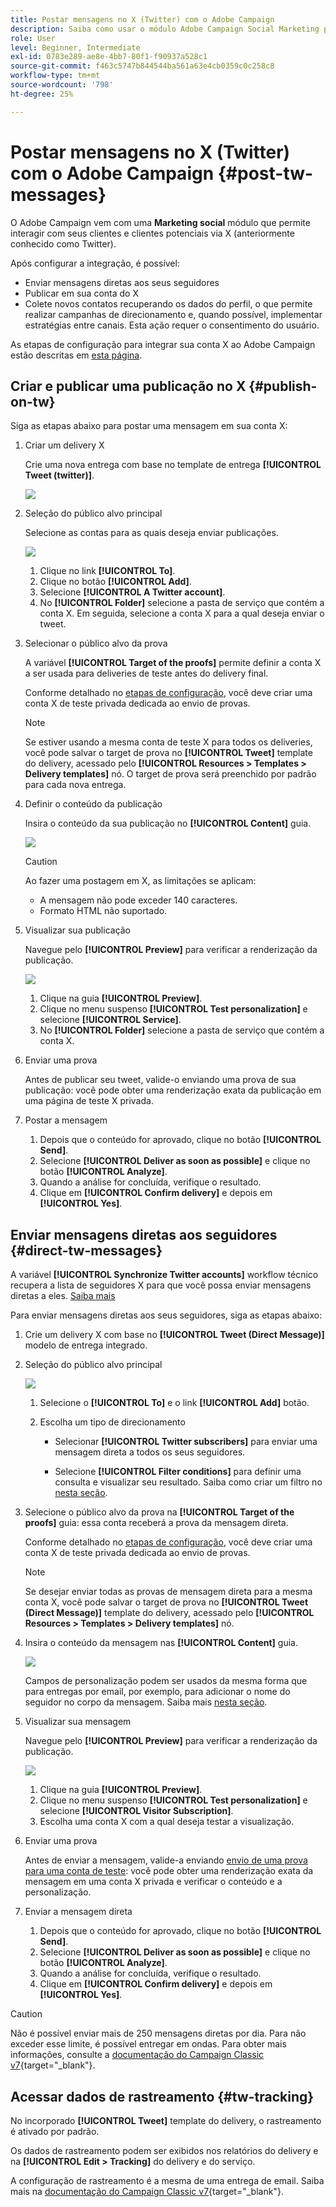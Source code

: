 ```yaml
---
title: Postar mensagens no X (Twitter) com o Adobe Campaign
description: Saiba como usar o módulo Adobe Campaign Social Marketing para postar mensagens no X (anteriormente conhecido como Twitter) e enviar mensagens diretas aos seus seguidores
role: User
level: Beginner, Intermediate
exl-id: 0783e289-ae8e-4bb7-80f1-f90937a528c1
source-git-commit: f463c5747b844544ba561a63e4cb0359c0c258c8
workflow-type: tm+mt
source-wordcount: '798'
ht-degree: 25%

---
```



# Postar mensagens no X (Twitter) com o Adobe Campaign {#post-tw-messages}

O Adobe Campaign vem com uma **Marketing social** módulo que permite interagir com seus clientes e clientes potenciais via X (anteriormente conhecido como Twitter).

Após configurar a integração, é possível:

* Enviar mensagens diretas aos seus seguidores
* Publicar em sua conta do X
* Colete novos contatos recuperando os dados do perfil, o que permite realizar campanhas de direcionamento e, quando possível, implementar estratégias entre canais. Esta ação requer o consentimento do usuário.


As etapas de configuração para integrar sua conta X ao Adobe Campaign estão descritas em [esta página](../connect/ac-tw.md).

## Criar e publicar uma publicação no X {#publish-on-tw}

Siga as etapas abaixo para postar uma mensagem em sua conta X:

1. Criar um delivery X

   Crie uma nova entrega com base no template de entrega **[!UICONTROL Tweet (twitter)]**.

   ![](assets/tw-new-delivery.png)

1. Seleção do público alvo principal

   Selecione as contas para as quais deseja enviar publicações.

   ![](assets/tw-define-target.png)

   1. Clique no link **[!UICONTROL To]**.
   1. Clique no botão **[!UICONTROL Add]**.
   1. Selecione **[!UICONTROL A Twitter account]**.
   1. No **[!UICONTROL Folder]** selecione a pasta de serviço que contém a conta X. Em seguida, selecione a conta X para a qual deseja enviar o tweet.

1. Selecionar o público alvo da prova

   A variável **[!UICONTROL Target of the proofs]** permite definir a conta X a ser usada para deliveries de teste antes do delivery final.

   Conforme detalhado no [etapas de configuração](../connect/ac-tw.md#tw-test-account), você deve criar uma conta X de teste privada dedicada ao envio de provas.

   >[!NOTE]
   >
   >Se estiver usando a mesma conta de teste X para todos os deliveries, você pode salvar o target de prova no **[!UICONTROL Tweet]** template do delivery, acessado pelo **[!UICONTROL Resources > Templates > Delivery templates]** nó. O target de prova será preenchido por padrão para cada nova entrega.

1. Definir o conteúdo da publicação

   Insira o conteúdo da sua publicação no **[!UICONTROL Content]** guia.

   ![](assets/tw-delivery-content.png)

   >[!CAUTION]
   >
   >Ao fazer uma postagem em X, as limitações se aplicam:
   >
   >* A mensagem não pode exceder 140 caracteres.
   >* Formato HTML não suportado.
   >

1. Visualizar sua publicação

   Navegue pelo **[!UICONTROL Preview]** para verificar a renderização da publicação.

   ![](assets/tw-delivery-preview.png)

   1. Clique na guia **[!UICONTROL Preview]**.
   1. Clique no menu suspenso **[!UICONTROL Test personalization]** e selecione **[!UICONTROL Service]**.
   1. No **[!UICONTROL Folder]** selecione a pasta de serviço que contém a conta X.

1. Enviar uma prova

   Antes de publicar seu tweet, valide-o enviando uma prova de sua publicação: você pode obter uma renderização exata da publicação em uma página de teste X privada.

1. Postar a mensagem

   1. Depois que o conteúdo for aprovado, clique no botão **[!UICONTROL Send]**.
   1. Selecione **[!UICONTROL Deliver as soon as possible]** e clique no botão **[!UICONTROL Analyze]**.
   1. Quando a análise for concluída, verifique o resultado.
   1. Clique em **[!UICONTROL Confirm delivery]** e depois em **[!UICONTROL Yes]**.

## Enviar mensagens diretas aos seguidores {#direct-tw-messages}

A variável **[!UICONTROL Synchronize Twitter accounts]** workflow técnico recupera a lista de seguidores X para que você possa enviar mensagens diretas a eles. [Saiba mais](../connect/ac-tw.md#synchro-tw-accounts)

Para enviar mensagens diretas aos seus seguidores, siga as etapas abaixo:

1. Crie um delivery X com base no **[!UICONTROL Tweet (Direct Message)]** modelo de entrega integrado.

1. Seleção do público alvo principal

   ![](assets/tw-dm-define-target.png)

   1. Selecione o **[!UICONTROL To]** e o link **[!UICONTROL Add]** botão.

   1. Escolha um tipo de direcionamento

      * Selecionar **[!UICONTROL Twitter subscribers]** para enviar uma mensagem direta a todos os seus seguidores.

      * Selecione **[!UICONTROL Filter conditions]** para definir uma consulta e visualizar seu resultado. Saiba como criar um filtro no [nesta seção](../audiences/create-filters.md#advanced-filters).

1. Selecione o público alvo da prova na **[!UICONTROL Target of the proofs]** guia: essa conta receberá a prova da mensagem direta.

   Conforme detalhado no [etapas de configuração](../connect/ac-tw.md#tw-test-account), você deve criar uma conta X de teste privada dedicada ao envio de provas.


   >[!NOTE]
   >
   >Se desejar enviar todas as provas de mensagem direta para a mesma conta X, você pode salvar o target de prova no **[!UICONTROL Tweet (Direct Message)]** template do delivery, acessado pelo **[!UICONTROL Resources > Templates > Delivery templates]** nó.

1. Insira o conteúdo da mensagem nas **[!UICONTROL Content]** guia.

   ![](assets/tw-dm-content.png)

   Campos de personalização podem ser usados da mesma forma que para entregas por email, por exemplo, para adicionar o nome do seguidor no corpo da mensagem. Saiba mais [nesta seção](../send/personalize.md).

1. Visualizar sua mensagem

   Navegue pelo **[!UICONTROL Preview]** para verificar a renderização da publicação.

   ![](assets/tw-dm-preview.png)

   1. Clique na guia **[!UICONTROL Preview]**.
   1. Clique no menu suspenso **[!UICONTROL Test personalization]** e selecione **[!UICONTROL Visitor Subscription]**.
   1. Escolha uma conta X com a qual deseja testar a visualização.

1. Enviar uma prova

   Antes de enviar a mensagem, valide-a enviando [envio de uma prova para uma conta de teste](../send/preview-and-proof.md): você pode obter uma renderização exata da mensagem em uma conta X privada e verificar o conteúdo e a personalização.

1. Enviar a mensagem direta

   1. Depois que o conteúdo for aprovado, clique no botão **[!UICONTROL Send]**.
   1. Selecione **[!UICONTROL Deliver as soon as possible]** e clique no botão **[!UICONTROL Analyze]**.
   1. Quando a análise for concluída, verifique o resultado.
   1. Clique em **[!UICONTROL Confirm delivery]** e depois em **[!UICONTROL Yes]**.

>[!CAUTION]
>
>Não é possível enviar mais de 250 mensagens diretas por dia. Para não exceder esse limite, é possível entregar em ondas. Para obter mais informações, consulte a [documentação do Campaign Classic v7](https://experienceleague.adobe.com/docs/campaign-classic/using/sending-messages/key-steps-when-creating-a-delivery/steps-sending-the-delivery.html#sending-using-multiple-waves){target="_blank"}.


## Acessar dados de rastreamento {#tw-tracking}

No incorporado **[!UICONTROL Tweet]** template do delivery, o rastreamento é ativado por padrão.

Os dados de rastreamento podem ser exibidos nos relatórios do delivery e na **[!UICONTROL Edit > Tracking]** do delivery e do serviço.

A configuração de rastreamento é a mesma de uma entrega de email. Saiba mais na [documentação do Campaign Classic v7](https://experienceleague.adobe.com/docs/campaign-classic/using/sending-messages/monitoring-deliveries/about-delivery-monitoring.html?lang=pt-BR){target="_blank"}.

